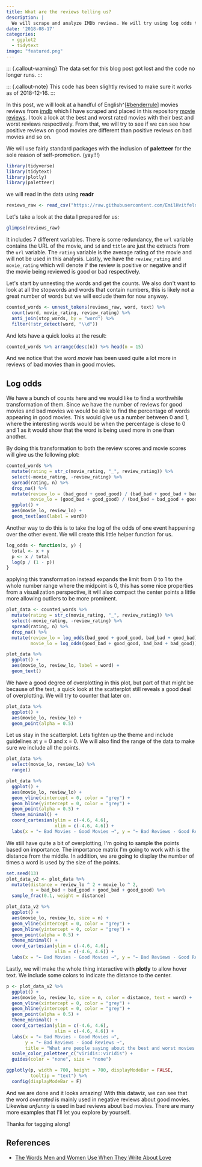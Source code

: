 ```yaml
---
title: What are the reviews telling us?
description: |
  We will scrape and analyze IMDb reviews. We will try using log odds to tell good and bad reviews apart.
date: '2018-08-17'
categories:
  - ggplot2
  - tidytext
image: "featured.png"
---
```





::: {.callout-warning}
The data set for this blog post got lost and the code no longer runs.
:::

::: {.callout-note}
This code has been slightly revised to make sure it works as of 2018-12-16.
:::

In this post, we will look at a handful of English^[[#benderrule](https://thegradient.pub/the-benderrule-on-naming-the-languages-we-study-and-why-it-matters/)] movies reviews from [imdb](https://www.imdb.com/) which I have scraped and placed in this repository [movie reviews](https://github.com/EmilHvitfeldt/movie-reviews). I took a look at the best and worst rated movies with their best and worst reviews respectively. From that, we will try to see if we can see how positive reviews on good movies are different than positive reviews on bad movies and so on.

We will use fairly standard packages with the inclusion of **paletteer** for the sole reason of self-promotion. (yay!!!)


```r
library(tidyverse)
library(tidytext)
library(plotly)
library(paletteer)
```

we will read in the data using **readr**


```r
reviews_raw <- read_csv("https://raw.githubusercontent.com/EmilHvitfeldt/movie-reviews/master/reviews_v1.csv")
```

Let's take a look at the data I prepared for us:


```r
glimpse(reviews_raw)
```

It includes 7 different variables. There is some redundancy, the `url` variable contains the URL of the movie, and `id` and `title` are just the extracts from the `url` variable. The `rating` variable is the average rating of the movie and will not be used in this analysis. Lastly, we have the `review_rating` and `movie_rating` which will denote if the review is positive or negative and if the movie being reviewed is good or bad respectively.  

Let's start by unnesting the words and get the counts. We also don't want to look at all the stopwords and words that contain numbers, this is likely not a great number of words but we will exclude them for now anyway.


```r
counted_words <- unnest_tokens(reviews_raw, word, text) %>%
  count(word, movie_rating, review_rating) %>%
  anti_join(stop_words, by = "word") %>%
  filter(!str_detect(word, "\\d"))
```

And lets have a quick looks at the result:


```r
counted_words %>% arrange(desc(n)) %>% head(n = 15)
```

And we notice that the word *movie* has been used quite a lot more in reviews of bad movies than in good movies.

## Log odds

We have a bunch of counts here and we would like to find a worthwhile transformation of them. Since we have the number of reviews for good movies and bad movies we would be able to find the percentage of words appearing in good movies. This would give us a number between 0 and 1, where the interesting words would be when the percentage is close to 0 and 1 as it would show that the word is being used more in one than another.  

By doing this transformation to both the review scores and movie scores will give us the following plot:


```r
counted_words %>%
  mutate(rating = str_c(movie_rating, "_", review_rating)) %>%
  select(-movie_rating, -review_rating) %>%
  spread(rating, n) %>%
  drop_na() %>%
  mutate(review_lo = (bad_good + good_good) / (bad_bad + good_bad + bad_good + good_good),
         movie_lo = (good_bad + good_good) / (bad_bad + bad_good + good_bad + good_good)) %>%
  ggplot() +
  aes(movie_lo, review_lo) +
  geom_text(aes(label = word))
```

Another way to do this is to take the log of the odds of one event happening over the other event. We will create this little helper function for us.


```r
log_odds <- function(x, y) {
  total <- x + y
  p <- x / total
  log(p / (1 - p))
}
```

applying this transformation instead expands the limit from 0 to 1 to the whole number range where the midpoint is 0, this has some nice properties from a visualization perspective, it will also compact the center points a little more allowing outliers to be more prominent. 


```r
plot_data <- counted_words %>%
  mutate(rating = str_c(movie_rating, "_", review_rating)) %>%
  select(-movie_rating, -review_rating) %>%
  spread(rating, n) %>%
  drop_na() %>%
  mutate(review_lo = log_odds(bad_good + good_good, bad_bad + good_bad),
         movie_lo = log_odds(good_bad + good_good, bad_bad + bad_good))
```


```r
plot_data %>%
  ggplot() +
  aes(movie_lo, review_lo, label = word) +
  geom_text()
```

We have a good degree of overplotting in this plot, but part of that might be because of the text, a quick look at the scatterplot still reveals a good deal of overplotting. We will try to counter that later on.


```r
plot_data %>%
  ggplot() +
  aes(movie_lo, review_lo) +
  geom_point(alpha = 0.5)
```

Let us stay in the scatterplot. Lets tighten up the theme and include guidelines at y = 0 and x = 0. We will also find the range of the data to make sure we include all the points.


```r
plot_data %>% 
  select(movie_lo, review_lo) %>%
  range()
```


```r
plot_data %>%
  ggplot() +
  aes(movie_lo, review_lo) +
  geom_vline(xintercept = 0, color = "grey") +
  geom_hline(yintercept = 0, color = "grey") +
  geom_point(alpha = 0.5) +
  theme_minimal() +
  coord_cartesian(ylim = c(-4.6, 4.6),
                  xlim = c(-4.6, 4.6)) +
  labs(x = "← Bad Movies - Good Movies →", y = "← Bad Reviews - Good Reviews →")
```

We still have quite a bit of overplotting, I'm going to sample the points based on importance. The importance matrix I'm going to work with is the distance from the middle. In addition, we are going to display the number of times a word is used by the size of the points. 


```r
set.seed(13)
plot_data_v2 <- plot_data %>%
  mutate(distance = review_lo ^ 2 + movie_lo ^ 2,
         n = bad_bad + bad_good + good_bad + good_good) %>%
  sample_frac(0.1, weight = distance)

plot_data_v2 %>%  
  ggplot() +
  aes(movie_lo, review_lo, size = n) +
  geom_vline(xintercept = 0, color = "grey") +
  geom_hline(yintercept = 0, color = "grey") +
  geom_point(alpha = 0.5) +
  theme_minimal() +
  coord_cartesian(ylim = c(-4.6, 4.6),
                  xlim = c(-4.6, 4.6)) +
  labs(x = "← Bad Movies - Good Movies →", y = "← Bad Reviews - Good Reviews →")
```

Lastly, we will make the whole thing interactive with **plotly** to allow hover text. We include some colors to indicate the distance to the center. 


```r
p <- plot_data_v2 %>%  
  ggplot() +
  aes(movie_lo, review_lo, size = n, color = distance, text = word) +
  geom_vline(xintercept = 0, color = "grey") +
  geom_hline(yintercept = 0, color = "grey") +
  geom_point(alpha = 0.5) +
  theme_minimal() +
  coord_cartesian(ylim = c(-4.6, 4.6),
                  xlim = c(-4.6, 4.6)) +
  labs(x = "← Bad Movies - Good Movies →", 
       y = "← Bad Reviews - Good Reviews →",
       title = "What are people saying about the best and worst movies on IMDB?") +
  scale_color_paletteer_c("viridis::viridis") +
  guides(color = "none", size = "none")

ggplotly(p, width = 700, height = 700, displayModeBar = FALSE,
         tooltip = "text") %>% 
  config(displayModeBar = F)
```

And we are done and it looks amazing! With this dataviz, we can see that the word *overrated* is mainly used in negative reviews about good movies. Likewise *unfunny* is used in bad reviews about bad movies. There are many more examples that I'll let you explore by yourself.

Thanks for tagging along!

## References
- [The Words Men and Women Use When They Write About Love](https://www.nytimes.com/interactive/2017/11/07/upshot/modern-love-what-we-write-when-we-write-about-love.html)



